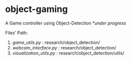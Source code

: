 # object-gaming
A Game controller using Object-Detection **under progress*

Files' Path:
1. *game_utils.py* : research/object_detection/
2. *webcam_interface.py* : research/object_detection/
3. *visualization_utils.py* : research/object_detection/utils/
